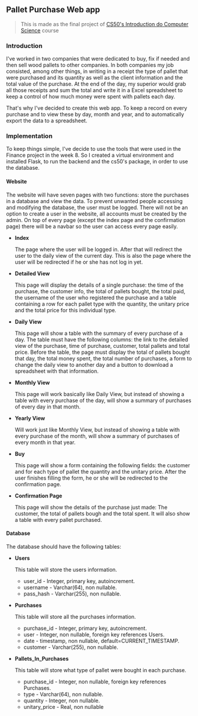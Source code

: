 ## Pallet Purchase Web app

>This is made as the final project of [CS50's Introduction do Computer Science](https://www.edx.org/course/cs50s-introduction-to-computer-science) course

### Introduction

I've worked in two companies that were dedicated to buy, fix if needed and then sell wood pallets to other companies. In both companies my job consisted, among other things, in writing in a receipt the type of pallet that were purchased and its quantity as well as the client information and the total value of the purchase. At the end of the day, my superior would grab all those receipts and sum the total and write it in a Excel spreadsheet to keep a control of how much money were spent with pallets each day.

That's why I've decided to create this web app. To keep a record on every purchase and to view these by day, month and year, and to automatically export the data to a spreadsheet.

### Implementation

To keep things simple, I've decide to use the tools that were used in the Finance project in the week 8. So I created a virtual environment and installed Flask, to run the backend and the cs50's package, in order to use the database.

#### Website

The website will have seven pages with two functions: store the purchases in a database and view the data. To prevent unwanted people accessing and modifying the database, the user must be logged. There will not be an option to create a user in the website, all accounts must be created by the admin. On top of every page (except the index page and the confirmation page) there will be a navbar so the user can access every page easily.

* __Index__

  The page where the user will be logged in. After that will redirect the user to the daily view of the current day. This is also the page where the user will be redirected if he or she has not log in yet.  

* __Detailed View__

  This page will display the details of a single purchase: the time of the purchase, the customer info, the total of pallets bought, the total paid, the username of the user who registered the purchase and a table containing a row for each pallet type with the quantity, the unitary price and the total price for this individual type.  

* __Daily View__

  This page will show a table with the summary of every purchase of a day. The table must have the following columns: the link to the detailed view of the purchase, time of purchase, customer, total pallets and total price. Before the table, the page must display the total of pallets bought that day, the total money spent, the total number of purchases, a form to change the daily view to another day and a button to download a spreadsheet with that information.  

* __Monthly View__

  This page will work basically like Daily View, but instead of showing a table with every purchase of the day, will show a summary of purchases of every day in that month.  

* __Yearly View__

  Will work just like Monthly View, but instead of showing a table with every purchase of the month, will show a summary of purchases of every month in that year.  

* __Buy__

  This page will show a form containing the following fields: the customer and for each type of pallet the quantity and the unitary price. After the user finishes filling the form, he or she will be redirected to the confirmation page.

* __Confirmation Page__

  This page will show the details of the purchase just made: The customer, the total of pallets bough and the total spent. It will also show a table with every pallet purchased.

#### Database

The database should have the following tables:

* __Users__

  This table will store the users information.  
  * user_id - Integer, primary key, autoincrement.  
  * username - Varchar(64), non nullable.  
  * pass_hash - Varchar(255), non nullable.  

* __Purchases__

  This table will store all the purchases information.  
  * purchase_id - Integer, primary key, autoincrement.  
  * user - Integer, non nullable, foreign key references Users.  
  * date - timestamp, non nullable, default=CURRENT_TIMESTAMP.  
  * customer - Varchar(255), non nullable.  

* __Pallets_In_Purchases__

  This table will store what type of pallet were bought in each purchase.  
  * purchase_id - Integer, non nullable, foreign key references Purchases.  
  * type - Varchar(64), non nullable.  
  * quantity - Integer, non nullable.  
  * unitary_price - Real, non nullable
